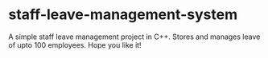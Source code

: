 # staff-leave-management-system
A simple staff leave management project in C++.
Stores and manages leave of upto 100 employees.
Hope you like it!
